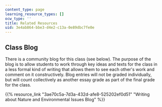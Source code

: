 ```yaml
---
content_type: page
learning_resource_types: []
ocw_type: ''
title: Related Resources
uid: 3e4ab864-bbe3-d4e2-c13a-0e89dbc7fe0e
---
```


Class Blog
----------

There is a community blog for this class (see below). The purpose of the blog is to allow students to work through key ideas and texts for the class in a less formal kind of writing that allows them to see each other's work and comment on it constructively. Blog entries will not be graded individually, but will count collectively as another essay grade as part of the final grade for the class.

{{% resource_link "3ae70c5a-7d3a-432d-afe8-525202ef0d51" "Writing about Nature and Environmental Issues Blog" %}}